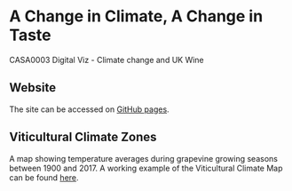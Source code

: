 # A Change in Climate, A Change in Taste
CASA0003 Digital Viz  - Climate change and UK Wine

## Website
The site can be accessed on [GitHub pages](https://agelanyi.github.io/climate-and-uk-wine/).

## Viticultural Climate Zones
A map showing temperature averages during grapevine growing seasons between 1900 and 2017. A working example of the Viticultural Climate Map can be found [here](https://agelanyi.github.io/climate-and-uk-wine/02-Global-Viticultural-Climate-Zones/02-Global-Viticultural-Climate-Zones.html).
